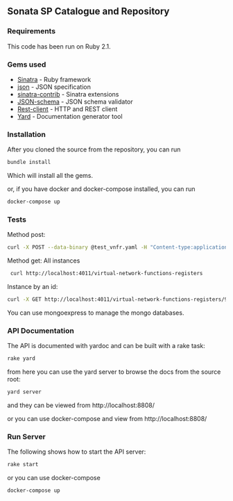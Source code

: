 ## Sonata SP Catalogue and Repository

### Requirements

This code has been run on Ruby 2.1.

### Gems used

* [Sinatra](http://www.sinatrarb.com/) - Ruby framework
* [json](https://github.com/flori/json) - JSON specification
* [sinatra-contrib](https://github.com/sinatra/sinatra-contrib) - Sinatra extensions
* [JSON-schema](https://github.com/ruby-json-schema/json-schema) - JSON schema validator
* [Rest-client](https://github.com/rest-client/rest-client) - HTTP and REST client
* [Yard](https://github.com/lsegal/yard) - Documentation generator tool

### Installation

After you cloned the source from the repository, you can run

```sh
bundle install

```

Which will install all the gems.


or, if you have docker and docker-compose installed, you can run

```sh
docker-compose up

```

### Tests

Method post:

```sh
curl -X POST --data-binary @test_vnfr.yaml -H "Content-type:application/x-yaml" http://localhost:4011/virtual-network-functions-records

```

Method get:
All instances

```sh
 curl http://localhost:4011/virtual-network-functions-registers
```

Instance by an id:

```sh
curl -X GET http://localhost:4011/virtual-network-functions-registers/9f18bc1b-b18d-483b-88da-a600e9255868
```

You can use mongoexpress to manage the mongo databases.


### API Documentation

The API is documented with yardoc and can be built with a rake task:

```sh
rake yard
```
from here you can use the yard server to browse the docs from the source root:

```sh
yard server
```

and they can be viewed from http://localhost:8808/

or you can use docker-compose and view from http://localhost:8808/

### Run Server

The following shows how to start the API server:

```sh
rake start
```

or you can use docker-compose

```sh
docker-compose up
```


